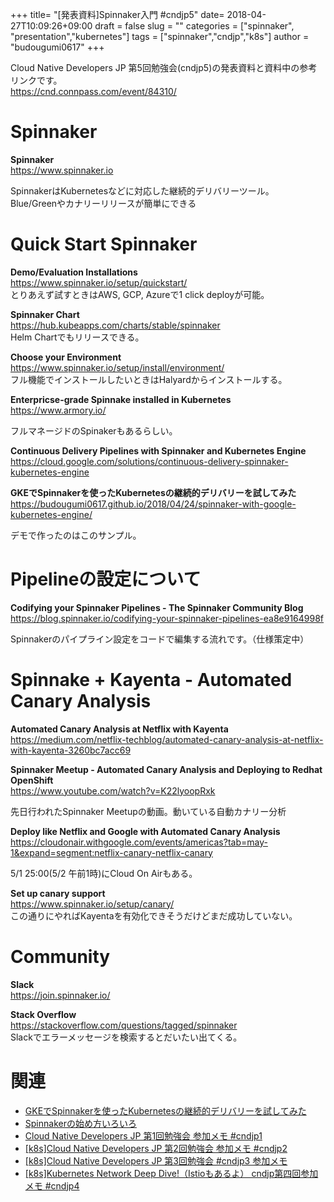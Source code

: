 +++
title= "[発表資料]Spinnaker入門 #cndjp5"
date= 2018-04-27T10:09:26+09:00
draft = false
slug = ""
categories = ["spinnaker", "presentation","kubernetes"]
tags = ["spinnaker","cndjp","k8s"]
author = "budougumi0617"
+++

Cloud Native Developers JP 第5回勉強会(cndjp5)の発表資料と資料中の参考リンクです。  
https://cnd.connpass.com/event/84310/

<script async class="speakerdeck-embed" data-id="3f26a8a1f1f44cb2ae26c2cda5978edd" data-ratio="1.77777777777778" src="//speakerdeck.com/assets/embed.js"></script>

# Spinnaker

**Spinnaker**  
https://www.spinnaker.io


SpinnakerはKubernetesなどに対応した継続的デリバリーツール。  
Blue/Greenやカナリーリリースが簡単にできる

# Quick Start Spinnaker

**Demo/Evaluation Installations**  
https://www.spinnaker.io/setup/quickstart/  
とりあえず試すときはAWS, GCP, Azureで1 click deployが可能。

**Spinnaker Chart**  
https://hub.kubeapps.com/charts/stable/spinnaker  
Helm Chartでもリリースできる。

**Choose your Environment**  
https://www.spinnaker.io/setup/install/environment/  
フル機能でインストールしたいときはHalyardからインストールする。

**Enterpricse-grade Spinnake installed in Kubernetes**  
https://www.armory.io/

フルマネージドのSpinakerもあるらしい。

**Continuous Delivery Pipelines with Spinnaker and Kubernetes Engine**  
https://cloud.google.com/solutions/continuous-delivery-spinnaker-kubernetes-engine  

**GKEでSpinnakerを使ったKubernetesの継続的デリバリーを試してみた**  
https://budougumi0617.github.io/2018/04/24/spinnaker-with-google-kubernetes-engine/  

デモで作ったのはこのサンプル。

# Pipelineの設定について

**Codifying your Spinnaker Pipelines - The Spinnaker Community Blog**  
https://blog.spinnaker.io/codifying-your-spinnaker-pipelines-ea8e9164998f  

Spinnakerのパイプライン設定をコードで編集する流れです。（仕様策定中）

# Spinnake + Kayenta - Automated Canary Analysis

**Automated Canary Analysis at Netflix with Kayenta**  
https://medium.com/netflix-techblog/automated-canary-analysis-at-netflix-with-kayenta-3260bc7acc69


**Spinnaker Meetup - Automated Canary Analysis and Deploying to Redhat OpenShift**  
https://www.youtube.com/watch?v=K22lyoopRxk  

先日行われたSpinnaker Meetupの動画。動いている自動カナリー分析

**Deploy like Netflix and Google with Automated Canary Analysis**  
https://cloudonair.withgoogle.com/events/americas?tab=may-1&expand=segment:netflix-canary-netflix-canary  

5/1 25:00(5/2 午前1時)にCloud On Airもある。

**Set up canary support**  
https://www.spinnaker.io/setup/canary/  
この通りにやればKayentaを有効化できそうだけどまだ成功していない。

# Community
**Slack**  
https://join.spinnaker.io/  

**Stack Overflow**  
https://stackoverflow.com/questions/tagged/spinnaker  
Slackでエラーメッセージを検索するとだいたい出てくる。


# 関連
- [GKEでSpinnakerを使ったKubernetesの継続的デリバリーを試してみた](/2018/04/24/spinnaker-with-google-kubernetes-engine/)
- [Spinnakerの始め方いろいろ](/2018/04/22/how-to-start-spinnaker/)
- [Cloud Native Developers JP 第1回勉強会 参加メモ #cndjp1](/2017/11/23/cndjp1/)
- [[k8s]Cloud Native Developers JP 第2回勉強会 参加メモ #cndjp2](/2017/12/18/kubernetes-in-production-cndjp2/)
- [[k8s]Cloud Native Developers JP 第3回勉強会 #cndjp3 参加メモ](/2018/02/03/kubernetes-with-availability-cndjp3/)
- [[k8s]Kubernetes Network Deep Dive!（Istioもあるよ） cndjp第四回参加メモ #cndjp4](/2018/04/01/kubernetes-network-deep-dive-cndjp4.md)

